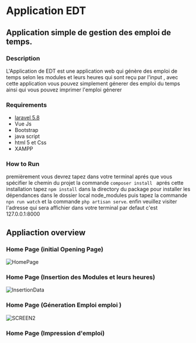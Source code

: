 # Application EDT 
## Application simple de gestion des emploi de temps.
### Description 
L'Application de EDT est une application web qui génère des emploi de temps selon les modules et leurs heures qui sont reçu par l'input , avec cette application vous pouvez simplement génerer des emploi du temps ainsi qui vous pouvez imprimer l'emploi génerer

### Requirements
* [laravel 5.8](https://laravel.com/docs/5.8/installation)
* Vue Js
* Bootstrap
* java script 
* html 5 et Css
* XAMPP

### How to Run 
 premièrement vous devrez tapez dans votre terminal aprés que vous spécifier le chemin du projet la commande `composer install ` aprés cette installation tapez `npm install` dans la directory du package pour installer les dépendances dans le dossier local node_modules
 puis tapez la commande `npn run watch` et la commande `php artisan serve`.
 enfin veuillez visiter l'adresse qui sera affichier dans votre terminal par defaut c'est 127.0.0.1:8000
  
 ## Appliaction overview
 ### Home Page (initial Opening Page)
 ![HomePage](https://user-images.githubusercontent.com/59474060/71780285-f9d60300-2fc0-11ea-9151-61ab1e813f35.jpeg)

### Home Page (Insertion des Modules et leurs heures)
![InsertionData](https://user-images.githubusercontent.com/59474060/71780569-66063600-2fc4-11ea-9984-e3efc3ac4517.jpeg)

### Home Page (Géneration Emploi emploi )
![SCREEN2](https://user-images.githubusercontent.com/59474060/71780525-f42dec80-2fc3-11ea-9d10-5a120b700e8a.PNG)

### Home Page (Impression d'emploi)